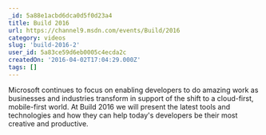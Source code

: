 ```yaml
---
_id: 5a88e1acbd6dca0d5f0d23a4
title: Build 2016
url: https://channel9.msdn.com/events/Build/2016
category: videos
slug: 'build-2016-2'
user_id: 5a83ce59d6eb0005c4ecda2c
createdOn: '2016-04-02T17:04:29.000Z'
tags: []
---
```


Microsoft continues to focus on enabling developers to do amazing work as businesses and industries transform in support of the shift to a cloud-first, mobile-first world. At Build 2016 we will present the latest tools and technologies and how they can help today's developers be their most creative and productive. 

